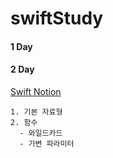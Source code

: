 # swiftStudy
#### 1 Day   
#### 2 Day

[Swift Notion](https://www.notion.so/Swift-2e5eef3f8e0b4988908ebd6ff5b8d780)   
```   
1. 기본 자료형   
2. 함수   
  - 와일드카드
  - 가변 파라미터
```
